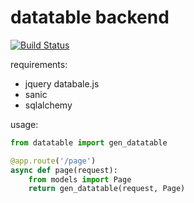 datatable backend
===
[![Build Status](https://travis-ci.org/htwenning/datatable.svg?branch=master)](https://travis-ci.org/htwenning/datatable)

requirements:

- jquery databale.js
- sanic 
- sqlalchemy


usage:

```python
from datatable import gen_datatable

@app.route('/page')
async def page(request):
    from models import Page
    return gen_datatable(request, Page)

```

